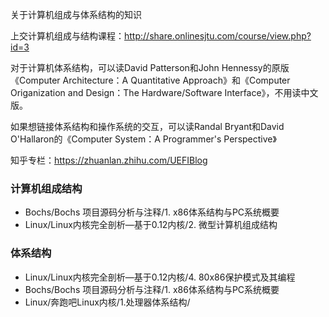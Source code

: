 关于计算机组成与体系结构的知识

上交计算机组成与结构课程：http://share.onlinesjtu.com/course/view.php?id=3

对于计算机体系结构，可以读David Patterson和John Hennessy的原版《Computer Architecture：A Quantitative Approach》和《Computer Origanization and Design：The Hardware/Software Interface》，不用读中文版。

如果想链接体系结构和操作系统的交互，可以读Randal Bryant和David O'Hallaron的《Computer System：A Programmer's Perspective》

知乎专栏：https://zhuanlan.zhihu.com/UEFIBlog

### 计算机组成结构

- Bochs/Bochs 项目源码分析与注释/1. x86体系结构与PC系统概要
- Linux/Linux内核完全剖析—基于0.12内核/2. 微型计算机组成结构

### 体系结构

- Linux/Linux内核完全剖析—基于0.12内核/4. 80x86保护模式及其编程
- Bochs/Bochs 项目源码分析与注释/1. x86体系结构与PC系统概要
- Linux/奔跑吧Linux内核/1.处理器体系结构/